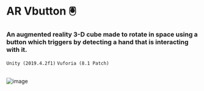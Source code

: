 # AR Vbutton 🖲
### An augmented reality 3-D cube made to rotate in space using a button which triggers by detecting a hand that is interacting with it.
`Unity (2019.4.2f1)`  `Vuforia (8.1 Patch)`
<br> 
<br>

![image](https://user-images.githubusercontent.com/59767187/142891455-6ed5f208-aeac-4655-861e-e6f16ce9f1ae.png)
